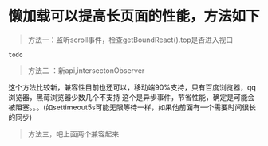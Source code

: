 # 懒加载可以提高长页面的性能，方法如下

> 方法一：监听scroll事件，检查getBoundReact().top是否进入视口

```
todo
```

> 方法二 ：新api,intersectonObserver

这个方法比较新，兼容性目前也还可以，移动端90%支持，只有百度浏览器，qq浏览器，黑莓浏览器少数几个不支持
这个是异步事件，节省性能，确定是可能会被阻塞。。。(如settimeout5s可能无限等待一样，如果他前面有一个需要时间很长的同步)

> 方法三，吧上面两个兼容起来

